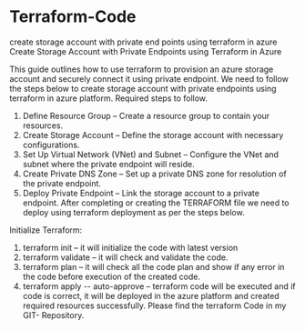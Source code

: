 # Terraform-Code
create storage account with private end points using terraform in azure
Create Storage Account with Private Endpoints using Terraform in Azure

This guide outlines how to use terraform to provision an azure storage account and securely connect it using private endpoint.
We need to follow the steps below to create storage account with private endpoints using terraform in azure platform.
Required steps to follow.
1.	Define Resource Group – Create a resource group to contain your resources.
2.	Create Storage Account – Define the storage account with necessary configurations.
3.	Set Up Virtual Network (VNet) and Subnet – Configure the VNet and subnet where the private endpoint will reside.
4.	Create Private DNS Zone – Set up a private DNS zone for resolution of the private endpoint.
5.	Deploy Private Endpoint – Link the storage account to a private endpoint.
After completing or creating the TERRAFORM file we need to deploy using terraform deployment as per the steps below.

Initialize Terraform: 
1.	terraform init – it will initialize the code with latest version 
2.	terraform validate – it will check and validate the code.
3.	terraform plan – it will check all the code plan and show if any error in the code before execution of the created code.
4.	terraform apply -- auto-approve – terraform code will be executed and if code is correct, it will be deployed in the azure platform and created required resources successfully.
Please find the terraform Code in my GIT- Repository.
